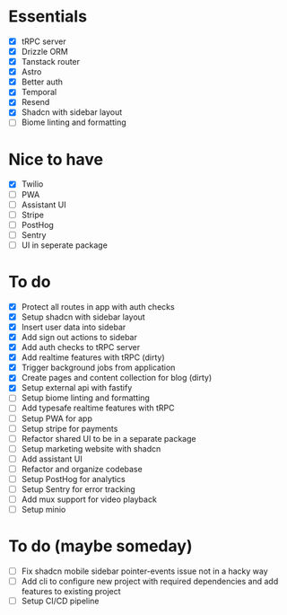 # Essentials 

- [x] tRPC server
- [x] Drizzle ORM
- [x] Tanstack router
- [x] Astro
- [x] Better auth
- [x] Temporal
- [x] Resend
- [x] Shadcn with sidebar layout
- [ ] Biome linting and formatting

# Nice to have

- [x] Twilio
- [ ] PWA
- [ ] Assistant UI
- [ ] Stripe
- [ ] PostHog
- [ ] Sentry
- [ ] UI in seperate package

# To do

- [x] Protect all routes in app with auth checks
- [x] Setup shadcn with sidebar layout
- [x] Insert user data into sidebar
- [x] Add sign out actions to sidebar
- [x] Add auth checks to tRPC server
- [x] Add realtime features with tRPC (dirty)
- [x] Trigger background jobs from application
- [x] Create pages and content collection for blog (dirty)
- [x] Setup external api with fastify
- [ ] Setup biome linting and formatting
- [ ] Add typesafe realtime features with tRPC
- [ ] Setup PWA for app
- [ ] Setup stripe for payments
- [ ] Refactor shared UI to be in a separate package
- [ ] Setup marketing website with shadcn
- [ ] Add assistant UI
- [ ] Refactor and organize codebase
- [ ] Setup PostHog for analytics
- [ ] Setup Sentry for error tracking
- [ ] Add mux support for video playback
- [ ] Setup minio

# To do (maybe someday)

- [ ] Fix shadcn mobile sidebar pointer-events issue not in a hacky way
- [ ] Add cli to configure new project with required dependencies and add features to existing project
- [ ] Setup CI/CD pipeline
